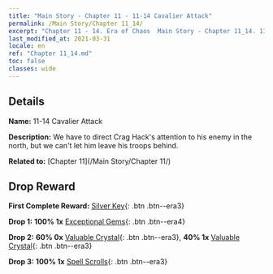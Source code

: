 ```yaml
---
title: "Main Story - Chapter 11 - 11-14 Cavalier Attack"
permalink: /Main Story/Chapter 11_14/
excerpt: "Chapter 11 - 14. Era of Chaos  Main Story - Chapter 11_14. 11-14 Cavalier Attack"
last_modified_at: 2021-03-31
locale: en
ref: "Chapter 11_14.md"
toc: false
classes: wide
---
```


## Details

 **Name:** 11-14 Cavalier Attack

 **Description:** We have to direct Crag Hack's attention to his enemy in the north, but we can't let him leave his troops behind.

 **Related to:** [Chapter 11](/Main Story/Chapter 11/)

## Drop Reward

 **First Complete Reward:** [Silver Key](/Items/con_693/){: .btn .btn--era3}

 **Drop 1:** **100% 1x** [Exceptional Gems](/Items/mat_37/){: .btn .btn--era4}

 **Drop 2:** **60% 0x** [Valuable Crystal](/Items/mat_31/){: .btn .btn--era3}, **40% 1x** [Valuable Crystal](/Items/mat_31/){: .btn .btn--era3}

 **Drop 3:** **100% 1x** [Spell Scrolls](/Items/con_694/){: .btn .btn--era3}

